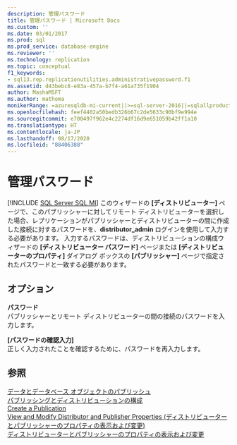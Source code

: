 ```yaml
---
description: 管理パスワード
title: 管理パスワード | Microsoft Docs
ms.custom: ''
ms.date: 03/01/2017
ms.prod: sql
ms.prod_service: database-engine
ms.reviewer: ''
ms.technology: replication
ms.topic: conceptual
f1_keywords:
- sql13.rep.replicationutilities.administrativepassword.f1
ms.assetid: d43bebc8-e83a-457a-b7f4-a61a735f1904
author: MashaMSFT
ms.author: mathoma
monikerRange: =azuresqldb-mi-current||>=sql-server-2016||=sqlallproducts-allversions
ms.openlocfilehash: feef4402a50bedb326b67c2de5633c90bf9e994e
ms.sourcegitcommit: e700497f962e4c2274df16d9e651059b42ff1a10
ms.translationtype: HT
ms.contentlocale: ja-JP
ms.lasthandoff: 08/17/2020
ms.locfileid: "88406388"
---
```

# <a name="administrative-password"></a>管理パスワード
[!INCLUDE [SQL Server SQL MI](../../includes/applies-to-version/sql-asdbmi.md)]
   このウィザードの **[ディストリビューター]** ページで、このパブリッシャーに対してリモート ディストリビューターを選択した場合、レプリケーションがパブリッシャーとディストリビューターの間に作成した接続に対するパスワードを、**distributor_admin** ログインを使用して入力する必要があります。 入力するパスワードは、ディストリビューションの構成ウィザードの **[ディストリビューター パスワード]** ページまたは **[ディストリビューターのプロパティ]** ダイアログ ボックスの **[パブリッシャー]** ページで指定されたパスワードと一致する必要があります。  
  
## <a name="options"></a>オプション  
 **パスワード**  
 パブリッシャーとリモート ディストリビューターの間の接続のパスワードを入力します。  
  
 **[パスワードの確認入力]**  
 正しく入力されたことを確認するために、パスワードを再入力します。  
  
## <a name="see-also"></a>参照  
 [データとデータベース オブジェクトのパブリッシュ](../../relational-databases/replication/publish/publish-data-and-database-objects.md)   
 [パブリッシングとディストリビューションの構成](../../relational-databases/replication/configure-publishing-and-distribution.md)   
 [Create a Publication](../../relational-databases/replication/publish/create-a-publication.md)   
 [View and Modify Distributor and Publisher Properties (ディストリビューターとパブリッシャーのプロパティの表示および変更)](../../relational-databases/replication/view-and-modify-distributor-and-publisher-properties.md)   
 [ディストリビューターとパブリッシャーのプロパティの表示および変更](../../relational-databases/replication/view-and-modify-distributor-and-publisher-properties.md)  
  
  
